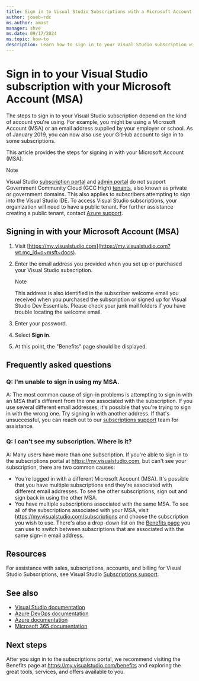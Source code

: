 ```yaml
---
title: Sign in to Visual Studio Subscriptions with a Microsoft Account
author: joseb-rdc
ms.author: amast 
manager: shve
ms.date: 09/17/2024
ms.topic: how-to
description: Learn how to sign in to your Visual Studio subscription with your Microsoft Account (MSA).
---
```


# Sign in to your Visual Studio subscription with your Microsoft Account (MSA)

The steps to sign in to your Visual Studio subscription depend on the kind of account you're using. For example, you might be using a Microsoft Account (MSA) or an email address supplied by your employer or school. As of January 2019, you can now also use your GitHub account to sign in to some subscriptions. 

This article provides the steps for signing in with your Microsoft Account (MSA).

> [!NOTE]
> Visual Studio [subscription portal](https://my.visualstudio.com?wt.mc_id=o~msft~docs) and [admin portal](https://manage.visualstudio.com) do not support Government Community Cloud (GCC High) [tenants](https://learn.microsoft.com/office365/servicedescriptions/office-365-platform-service-description/office-365-us-government/gcc-high-and-dod), also known as private or government domains. This also applies to subscribers attempting to sign into the Visual Studio IDE. To access Visual Studio subscriptions, your organization will need to have a public tenant. For further assistance creating a public tenant, contact [Azure support](https://azure.microsoft.com/support/create-ticket/). 

## Signing in with your Microsoft Account (MSA)

1. Visit [https://my.visualstudio.com](https://my.visualstudio.com?wt.mc_id=o~msft~docs).
2. Enter the email address you provided when you set up or purchased your Visual Studio subscription.

   > [!NOTE]
   > This address is also identified in the subscriber welcome email you received when you purchased the subscription or signed up for Visual Studio Dev Essentials. Please check your junk mail folders if you have trouble locating the welcome email.

3. Enter your password.
4. Select **Sign in**.
5. At this point, the "Benefits" page should be displayed.

## Frequently asked questions

### Q: I'm unable to sign in using my MSA. 

A: The most common cause of sign-in problems is attempting to sign in with an MSA that's different from the one associated with the subscription. If you use several different email addresses, it's possible that you're trying to sign in with the wrong one. Try signing in with another address. If that's unsuccessful, you can reach out to our [subscriptions support](https://visualstudio.microsoft.com/subscriptions/support/) team for assistance. 

### Q: I can't see my subscription. Where is it?

A: Many users have more than one subscription. If you're able to sign in to the subscriptions portal at https://my.visualstudio.com, but can't see your subscription, there are two common causes:
+ You're logged in with a different Microsoft Account (MSA). It's possible that you have multiple subscriptions and they're associated with different email addresses. To see the other subscriptions, sign out and sign back in using the other MSA.
+ You have multiple subscriptions associated with the same MSA. To see all of the subscriptions associated with your MSA, visit https://my.visualstudio.com/subscriptions and choose the subscription you wish to use. There's also a drop-down list on the [Benefits page](https://my.visualstudio.com/benefits) you can use to switch between subscriptions that are associated with the same sign-in email address.

## Resources 

For assistance with sales, subscriptions, accounts, and billing for Visual Studio Subscriptions, see Visual Studio [Subscriptions support](https://aka.ms/vssubscriberhelp).

## See also

+ [Visual Studio documentation](/visualstudio/)
+ [Azure DevOps documentation](/azure/devops/)
+ [Azure documentation](/azure/)
+ [Microsoft 365 documentation](/microsoft-365/)

## Next steps

After you sign in to the subscriptions portal, we recommend visiting the Benefits page at https://my.visualstudio.com/benefits and exploring the great tools, services, and offers available to you.
